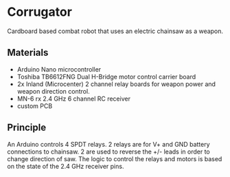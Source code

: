 # Corrugator

Cardboard based combat robot that uses an electric chainsaw as a weapon.

## Materials
- Arduino Nano microcontroller
- Toshiba TB6612FNG Dual H-Bridge motor control carrier board
- 2x Inland (Microcenter) 2 channel relay boards for weapon power and weapon direction control.
- MN-6 rx 2.4 GHz 6 channel RC receiver
- custom PCB

## Principle
An Arduino controls 4 SPDT relays.  2 relays are for V+ and GND battery connections to chainsaw.  2 are used to reverse the +/- leads
in order to change direction of saw.  The logic to control the relays and motors is based on the state of the 2.4 GHz receiver pins.
